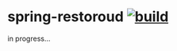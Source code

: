 spring-restoroud [![build](https://travis-ci.org/daggerok/spring-restoroud.svg?branch=master)](https://travis-ci.org/daggerok/spring-restoroud)
==========================

in progress...
